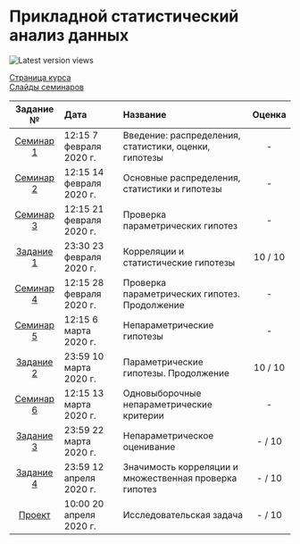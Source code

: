 # Прикладной статистический анализ данных

![Latest version views](https://github.com/CrafterKolyan/applied-statistical-data-analysis/workflows/Latest%20version%20views/badge.svg)

[Страница курса](https://github.com/mmp-asda/mmp_asda_spring_2020)  
[Слайды семинаров](http://www.machinelearning.ru/wiki/index.php?title=ПСАД)

| Задание № | Дата | Название | Оценка |
| :--: | :----------- | :----------- | :----: |
| [Семинар 1](seminar1/) | 12:15 7 февраля 2020 г.  | Введение: распределения, статистики, оценки, гипотезы | - |
| [Семинар 2](seminar2/) | 12:15 14 февраля 2020 г. | Основные распределения, статистики и гипотезы | - |
| [Семинар 3](seminar3/) | 12:15 21 февраля 2020 г. | Проверка параметрических гипотез | - |
| [Задание 1](task1/)    | 23:30 23 февраля 2020 г. | Корреляции и статистические гипотезы | 10 / 10 |
| [Семинар 4](seminar4/) | 12:15 28 февраля 2020 г. | Проверка параметрических гипотез. Продолжение | - |
| [Семинар 5](seminar5/) | 12:15 6 марта 2020 г.    | Непараметрические гипотезы | - |
| [Задание 2](task2/)    | 23:59 10 марта 2020 г.   | Параметрические гипотезы. Продолжение | 10 / 10 |
| [Семинар 6](seminar6/) | 12:15 13 марта 2020 г.   | Одновыборочные непараметрические критерии | - |
| [Задание 3](task3/)    | 23:59 22 марта 2020 г.   | Непараметрическое оценивание | - / 10 |
| [Задание 4](task4/)    | 23:59 12 апреля 2020 г.  | Значимость корреляции и множественная проверка гипотез | - / 10 |
| [Проект](project/)     | 10:00 20 апреля 2020 г.  | Исследовательская задача | - / 10 |
